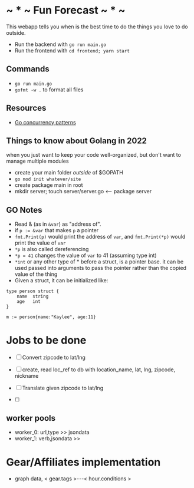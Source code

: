 # ~ * ~ Fun Forecast ~ * ~

This webapp tells you when is the best time to do the things you love to do outside.

- Run the backend with `go run main.go`
- Run the frontend with `cd frontend; yarn start`

## Commands

- `go run main.go`
- `gofmt -w .` to format all files

## Resources

- [Go concurrency patterns](https://youtu.be/f6kdp27TYZs)

## Things to know about Golang in 2022

when you just want to keep your code well-organized, but don't want to manage multiple modules

- create your main folder _outside_ of \$GOPATH
- `go mod init whatever/site`
- create package main in root
- mkdir server; touch server/server.go <-- package server

## GO Notes

- Read & (as in `&var`) as "address of".
- if `p := &var` that makes `p` a pointer
- `fmt.Print(p)` would print the address of `var`, and `fmt.Print(*p)` would print the value of `var`
- `*p` is also called dereferencing
- `*p = 41` changes the value of `var` to 41 (assuming type int)
- `*int` or any other type of * before a struct, is a pointer base. it can be used passed into arguments to pass the pointer rather than the copied value of the thing
- Given a struct, it can be initialized like: 
```
type person struct {
    name  string
    age   int
}

m := person{name:"Kaylee", age:11}
```

# Jobs to be done

- [ ] Convert zipcode to lat/lng
- [ ] create, read loc_ref to db with location_name, lat, lng, zipcode, nickname

- [ ] Translate given zipcode to lat/lng
- [ ] 

## worker pools


- worker_0: url,type >> jsondata
- worker_1: verb,jsondata >> 

# Gear/Affiliates implementation 

- graph data, < gear.tags >---< hour.conditions >
